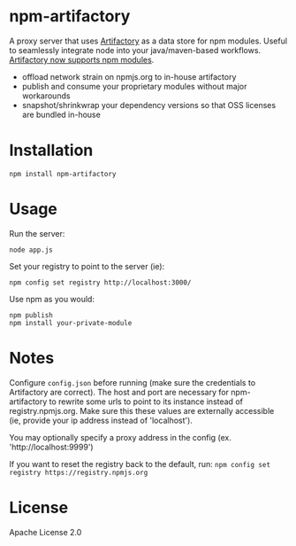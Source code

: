 npm-artifactory
===============

A proxy server that uses [Artifactory](http://www.jfrog.com/home/v_artifactory_opensource_overview) as a data store for npm modules.  Useful to seamlessly integrate node into your java/maven-based workflows.  [Artifactory now supports npm modules](http://www.jfrog.com/confluence/display/RTF/Npm+Repositories).

- offload network strain on npmjs.org to in-house artifactory
- publish and consume your proprietary modules without major workarounds
- snapshot/shrinkwrap your dependency versions so that OSS licenses are bundled in-house

Installation
============

    npm install npm-artifactory

Usage
======
Run the server:

    node app.js
    
Set your registry to point to the server (ie):

    npm config set registry http://localhost:3000/

Use npm as you would:

    npm publish
    npm install your-private-module

Notes
======
Configure `config.json` before running (make sure the credentials to Artifactory are correct).  The host and port are necessary for npm-artifactory to rewrite some urls to point to its instance instead of registry.npmjs.org.  Make sure this these values are externally accessible (ie, provide your ip address instead of 'localhost').

You may optionally specify a proxy address in the config (ex. 'http://localhost:9999')

If you want to reset the registry back to the default, run: `npm config set registry https://registry.npmjs.org`

License
=======
Apache License 2.0
